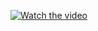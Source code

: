[![Watch the video](https://i.sstatic.net/Vp2cE.png)](https://github.com/OmLandge/FarmXpert/blob/main/FarmXpert%20demo%20video.mp4)
